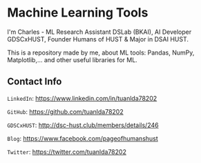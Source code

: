 # Machine Learning Tools
I'm Charles - ML Research Assistant DSLab (BKAI), AI Developer GDSCxHUST, Founder Humans of HUST & Major in DSAI HUST.

This is a repository made by me, about ML tools: Pandas, NumPy, Matplotlib,... and other useful libraries for ML.

## Contact Info
`LinkedIn`: https://www.linkedin.com/in/tuanlda78202

`GitHub`: https://github.com/tuanlda78202

`GDSCxHUST`: http://dsc-hust.club/members/details/246

`Blog`: https://www.facebook.com/pageofhumanshust

`Twitter`: https://twitter.com/tuanlda78202



